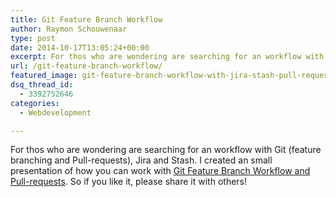```yaml
---
title: Git Feature Branch Workflow
author: Raymon Schouwenaar
type: post
date: 2014-10-17T13:05:24+00:00
excerpt: For thos who are wondering are searching for an workflow with Git (feature branching and Pull-requests), Jira and Stash. I created an small presentation of how you can work with Git Feature Branch Workflow and Pull-requests.
url: /git-feature-branch-workflow/
featured_image: git-feature-branch-workflow-with-jira-stash-pull-requests-825x452.jpg
dsq_thread_id:
  - 3392752646
categories:
  - Webdevelopment

---
```

For thos who are wondering are searching for an workflow with Git (feature branching and Pull-requests), Jira and Stash. I created an small presentation of how you can work with [Git Feature Branch Workflow and Pull-requests][1]. So if you like it, please share it with others!

 [1]: http://raymonschouwenaar.github.io/git-workflow-presentation/